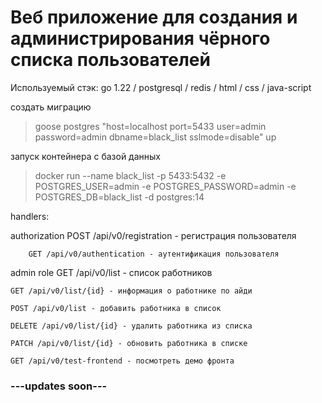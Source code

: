 # Веб приложение для создания и администрирования чёрного списка пользователей

Используемый стэк: go 1.22 / postgresql / redis / html / css / java-script

создать миграцию
> goose postgres "host=localhost port=5433 user=admin password=admin dbname=black_list sslmode=disable" up 
> 

запуск контейнера с базой данных
> docker run --name black_list -p 5433:5432 -e POSTGRES_USER=admin -e POSTGRES_PASSWORD=admin -e POSTGRES_DB=black_list -d postgres:14
> 

handlers:

authorization
    	POST /api/v0/registration - регистрация пользователя
     
    	GET /api/v0/authentication - аутентификация пользователя

admin role
    	GET /api/v0/list - список работников
     
	GET /api/v0/list/{id} - информация о работнике по айди
 
	POST /api/v0/list - добавить работника в список
 
	DELETE /api/v0/list/{id} - удалить работника из списка
 
	PATCH /api/v0/list/{id} - обновить работника в списке
 
	GET /api/v0/test-frontend - посмотреть демо фронта  

### ---updates soon---

